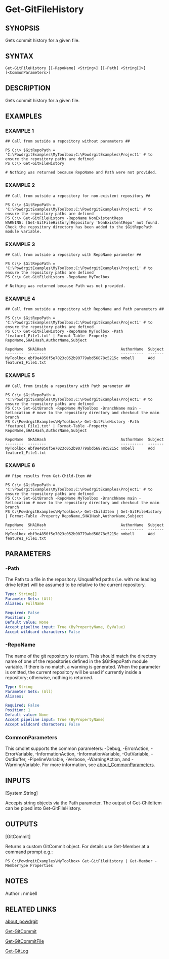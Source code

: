 ﻿# Get-GitFileHistory

## SYNOPSIS
Gets commit history for a given file.

## SYNTAX

```
Get-GitFileHistory [[-RepoName] <String>] [[-Path] <String[]>] [<CommonParameters>]
```

## DESCRIPTION
Gets commit history for a given file.

## EXAMPLES

### EXAMPLE 1
```
## Call from outside a repository without parameters ##

PS C:\> $GitRepoPath = 'C:\PowdrgitExamples\MyToolbox;C:\PowdrgitExamples\Project1' # to ensure the repository paths are defined
PS C:\> Get-GitFileHistory

# Nothing was returned because RepoName and Path were not provided.
```

### EXAMPLE 2
```
## Call from outside a repository for non-existent repository ##

PS C:\> $GitRepoPath = 'C:\PowdrgitExamples\MyToolbox;C:\PowdrgitExamples\Project1' # to ensure the repository paths are defined
PS C:\> Get-GitFileHistory -RepoName NonExistentRepo
WARNING: [Get-GitFileHistory]Repository 'NonExistentRepo' not found. Check the repository directory has been added to the $GitRepoPath module variable.
```

### EXAMPLE 3
```
## Call from outside a repository with RepoName parameter ##

PS C:\> $GitRepoPath = 'C:\PowdrgitExamples\MyToolbox;C:\PowdrgitExamples\Project1' # to ensure the repository paths are defined
PS C:\> Get-GitFileHistory -RepoName MyToolbox

# Nothing was returned because Path was not provided.
```

### EXAMPLE 4
```
## Call from outside a repository with RepoName and Path parameters ##

PS C:\> $GitRepoPath = 'C:\PowdrgitExamples\MyToolbox;C:\PowdrgitExamples\Project1' # to ensure the repository paths are defined
PS C:\> Get-GitFileHistory -RepoName MyToolbox -Path 'feature1_File1.txt' | Format-Table -Property RepoName,SHA1Hash,AuthorName,Subject

RepoName  SHA1Hash                                 AuthorName  Subject
--------  --------                                 ----------  -------
MyToolbox ebf9e4850f5e7023c052b90779abd56878c5215c nmbell      Add feature1_File1.txt
```

### EXAMPLE 5
```
## Call from inside a repository with Path parameter ##

PS C:\> $GitRepoPath = 'C:\PowdrgitExamples\MyToolbox;C:\PowdrgitExamples\Project1' # to ensure the repository paths are defined
PS C:\> Set-GitBranch -RepoName MyToolbox -BranchName main -SetLocation # move to the repository directory and checkout the main branch
PS C:\PowdrgitExamples\MyToolbox\> Get-GitFileHistory -Path 'feature1_File1.txt' | Format-Table -Property RepoName,SHA1Hash,AuthorName,Subject

RepoName  SHA1Hash                                 AuthorName  Subject
--------  --------                                 ----------  -------
MyToolbox ebf9e4850f5e7023c052b90779abd56878c5215c nmbell      Add feature1_File1.txt
```

### EXAMPLE 6
```
## Pipe results from Get-Child-Item ##

PS C:\> $GitRepoPath = 'C:\PowdrgitExamples\MyToolbox;C:\PowdrgitExamples\Project1' # to ensure the repository paths are defined
PS C:\> Set-GitBranch -RepoName MyToolbox -BranchName main -SetLocation # move to the repository directory and checkout the main branch
PS C:\PowdrgitExamples\MyToolbox\> Get-ChildItem | Get-GitFileHistory | Format-Table -Property RepoName,SHA1Hash,AuthorName,Subject

RepoName  SHA1Hash                                 AuthorName  Subject
--------  --------                                 ----------  -------
MyToolbox ebf9e4850f5e7023c052b90779abd56878c5215c nmbell      Add feature1_File1.txt
```

## PARAMETERS

### -Path
The Path to a file in the repository.
Unqualifed paths (i.e. with no leading drive letter) will be assumed to be relative to the current repository.

```yaml
Type: String[]
Parameter Sets: (All)
Aliases: FullName

Required: False
Position: 2
Default value: None
Accept pipeline input: True (ByPropertyName, ByValue)
Accept wildcard characters: False
```

### -RepoName
The name of the git repository to return.
This should match the directory name of one of the repositories defined in the $GitRepoPath module variable.
If there is no match, a warning is generated.
When the parameter is omitted, the current repository will be used if currently inside a repository; otherwise, nothing is returned.

```yaml
Type: String
Parameter Sets: (All)
Aliases:

Required: False
Position: 1
Default value: None
Accept pipeline input: True (ByPropertyName)
Accept wildcard characters: False
```

### CommonParameters
This cmdlet supports the common parameters: -Debug, -ErrorAction, -ErrorVariable, -InformationAction, -InformationVariable, -OutVariable, -OutBuffer, -PipelineVariable, -Verbose, -WarningAction, and -WarningVariable. For more information, see [about_CommonParameters](http://go.microsoft.com/fwlink/?LinkID=113216).

## INPUTS

[System.String]

Accepts string objects via the Path parameter. The output of Get-ChildItem can be piped into Get-GitFileHistory.

## OUTPUTS

[GitCommit]

Returns a custom GitCommit object. For details use Get-Member at a command prompt e.g.:

`PS C:\PowdrgitExamples\MyToolbox> Get-GitFileHistory | Get-Member -MemberType Properties`


## NOTES
Author : nmbell

## RELATED LINKS

[about_powdrgit](about_powdrgit.md)

[Get-GitCommit](Get-GitCommit.md)

[Get-GitCommitFile](Get-GitCommitFile.md)

[Get-GitLog](Get-GitLog.md)



